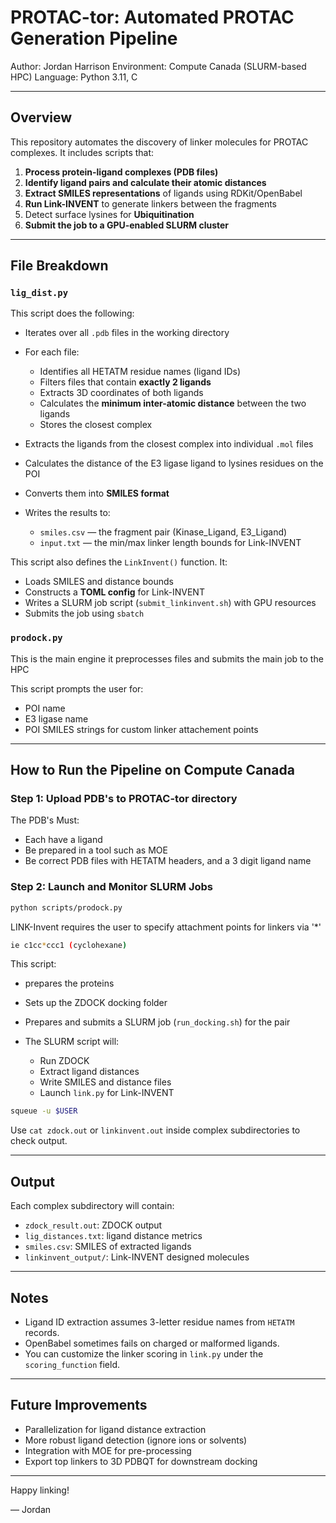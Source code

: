 # PROTAC-tor: Automated PROTAC Generation Pipeline

Author: Jordan Harrison
Environment: Compute Canada (SLURM-based HPC)
Language: Python 3.11, C

---

## Overview

This repository automates the discovery of linker molecules for PROTAC complexes. It includes scripts that:

1. **Process protein-ligand complexes (PDB files)**
2. **Identify ligand pairs and calculate their atomic distances**
3. **Extract SMILES representations** of ligands using RDKit/OpenBabel
4. **Run Link-INVENT** to generate linkers between the fragments
5. Detect surface lysines for **Ubiquitination**
6. **Submit the job to a GPU-enabled SLURM cluster**

---

## File Breakdown

### `lig_dist.py`

This script does the following:

* Iterates over all `.pdb` files in the working directory
* For each file:

  * Identifies all HETATM residue names (ligand IDs)
  * Filters files that contain **exactly 2 ligands**
  * Extracts 3D coordinates of both ligands
  * Calculates the **minimum inter-atomic distance** between the two ligands
  * Stores the closest complex
* Extracts the ligands from the closest complex into individual `.mol` files
* Calculates the distance of the E3 ligase ligand to lysines residues on the POI
* Converts them into **SMILES format**
* Writes the results to:

  * `smiles.csv` — the fragment pair (Kinase\_Ligand, E3\_Ligand)
  * `input.txt` — the min/max linker length bounds for Link-INVENT

This script also defines the `LinkInvent()` function. It:

* Loads SMILES and distance bounds
* Constructs a **TOML config** for Link-INVENT
* Writes a SLURM job script (`submit_linkinvent.sh`) with GPU resources
* Submits the job using `sbatch`

### `prodock.py`

This is the main engine it preprocesses files and submits the main job to the HPC

This script prompts the user for:

* POI name
* E3 ligase name
* POI SMILES strings for custom linker attachement points

---


## How to Run the Pipeline on Compute Canada

### Step 1: Upload PDB's to PROTAC-tor directory

The PDB's Must:

* Each have a ligand
* Be prepared in a tool such as MOE
* Be correct PDB files with HETATM headers, and a 3 digit ligand name

### Step 2: Launch and Monitor SLURM Jobs

```bash
python scripts/prodock.py
```

LINK-Invent requires the user to specify attachment points for linkers via '*'
```bash
ie c1cc*ccc1 (cyclohexane)
```

This script:

* prepares the proteins
* Sets up the ZDOCK docking folder
* Prepares and submits a SLURM job (`run_docking.sh`) for the pair
* The SLURM script will:

  * Run ZDOCK
  * Extract ligand distances
  * Write SMILES and distance files
  * Launch `link.py` for Link-INVENT

```bash
squeue -u $USER
```

Use `cat zdock.out` or `linkinvent.out` inside complex subdirectories to check output.

---

## Output

Each complex subdirectory will contain:

* `zdock_result.out`: ZDOCK output
* `lig_distances.txt`: ligand distance metrics
* `smiles.csv`: SMILES of extracted ligands
* `linkinvent_output/`: Link-INVENT designed molecules

---

## Notes

* Ligand ID extraction assumes 3-letter residue names from `HETATM` records.
* OpenBabel sometimes fails on charged or malformed ligands.
* You can customize the linker scoring in `link.py` under the `scoring_function` field.

---

## Future Improvements

* Parallelization for ligand distance extraction
* More robust ligand detection (ignore ions or solvents)
* Integration with MOE for pre-processing
* Export top linkers to 3D PDBQT for downstream docking

---

Happy linking!

— Jordan

